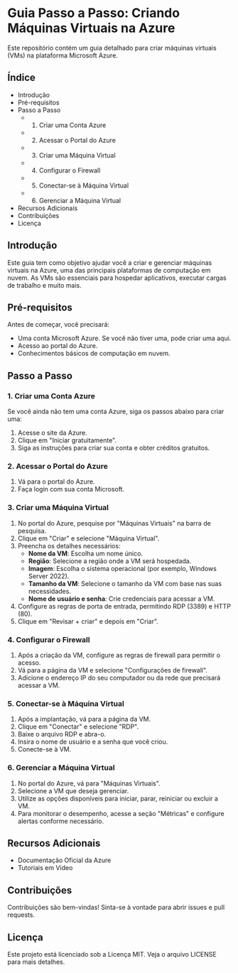 # Guia Passo a Passo: Criando Máquinas Virtuais na Azure

Este repositório contém um guia detalhado para criar máquinas virtuais (VMs) na plataforma Microsoft Azure.

## Índice

- Introdução
- Pré-requisitos
- Passo a Passo
  - 1. Criar uma Conta Azure
  - 2. Acessar o Portal do Azure
  - 3. Criar uma Máquina Virtual
  - 4. Configurar o Firewall
  - 5. Conectar-se à Máquina Virtual
  - 6. Gerenciar a Máquina Virtual
- Recursos Adicionais
- Contribuições
- Licença

## Introdução

Este guia tem como objetivo ajudar você a criar e gerenciar máquinas virtuais na Azure, uma das principais plataformas de computação em nuvem. As VMs são essenciais para hospedar aplicativos, executar cargas de trabalho e muito mais.

## Pré-requisitos

Antes de começar, você precisará:

- Uma conta Microsoft Azure. Se você não tiver uma, pode criar uma aqui.
- Acesso ao portal do Azure.
- Conhecimentos básicos de computação em nuvem.

## Passo a Passo

### 1. Criar uma Conta Azure

Se você ainda não tem uma conta Azure, siga os passos abaixo para criar uma:

1. Acesse o site da Azure.
2. Clique em "Iniciar gratuitamente".
3. Siga as instruções para criar sua conta e obter créditos gratuitos.

### 2. Acessar o Portal do Azure

1. Vá para o portal do Azure.
2. Faça login com sua conta Microsoft.

### 3. Criar uma Máquina Virtual

1. No portal do Azure, pesquise por "Máquinas Virtuais" na barra de pesquisa.
2. Clique em "Criar" e selecione "Máquina Virtual".
3. Preencha os detalhes necessários:
   - **Nome da VM**: Escolha um nome único.
   - **Região**: Selecione a região onde a VM será hospedada.
   - **Imagem**: Escolha o sistema operacional (por exemplo, Windows Server 2022).
   - **Tamanho da VM**: Selecione o tamanho da VM com base nas suas necessidades.
   - **Nome de usuário e senha**: Crie credenciais para acessar a VM.
4. Configure as regras de porta de entrada, permitindo RDP (3389) e HTTP (80).
5. Clique em "Revisar + criar" e depois em "Criar".

### 4. Configurar o Firewall

1. Após a criação da VM, configure as regras de firewall para permitir o acesso.
2. Vá para a página da VM e selecione "Configurações de firewall".
3. Adicione o endereço IP do seu computador ou da rede que precisará acessar a VM.

### 5. Conectar-se à Máquina Virtual

1. Após a implantação, vá para a página da VM.
2. Clique em "Conectar" e selecione "RDP".
3. Baixe o arquivo RDP e abra-o.
4. Insira o nome de usuário e a senha que você criou.
5. Conecte-se à VM.

### 6. Gerenciar a Máquina Virtual

1. No portal do Azure, vá para "Máquinas Virtuais".
2. Selecione a VM que deseja gerenciar.
3. Utilize as opções disponíveis para iniciar, parar, reiniciar ou excluir a VM.
4. Para monitorar o desempenho, acesse a seção "Métricas" e configure alertas conforme necessário.

## Recursos Adicionais

- Documentação Oficial da Azure
- Tutoriais em Vídeo

## Contribuições

Contribuições são bem-vindas! Sinta-se à vontade para abrir issues e pull requests.

## Licença

Este projeto está licenciado sob a Licença MIT. Veja o arquivo LICENSE para mais detalhes.
